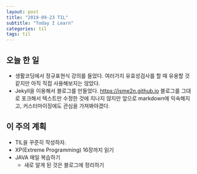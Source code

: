```yaml
---
layout: post
title: "2019-09-23 TIL"
subtitle: "Today I Learn"
categories: til
tags: til
---
```


## 오늘 한 일
   - 생활코딩에서 정규표현식 강의를 들었다. 여러가지 유효성검사를 할 때 유용할 것 같지만 아직 직접 사용해보지는 않았다.
   - Jekyll을 이용해서 블로그를 만들었다. https://isme2n.github.io 블로그를 그대로 포크해서 텍스트만 수정한 것에 지나지 않지만 앞으로 markdown에 익숙해지고, 커스터마이징에도 관심을 가져봐야겠다.
  

## 이 주의 계획
- TIL을 꾸준히 작성하자.
- XP(Extreme Programming) 16장까지 읽기
- JAVA 매일 복습하기
    - 새로 알게 된 것은 블로그에 정리하기